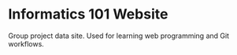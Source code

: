# Informatics 101 Website
 Group project data site. Used for learning web programming and Git workflows.
